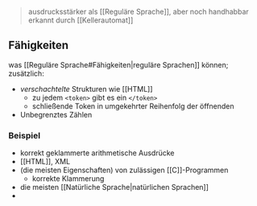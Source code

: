> ausdrucksstärker als [[Reguläre Sprache]], aber noch handhabbar
> erkannt durch [[Kellerautomat]]



## Fähigkeiten
was [[Reguläre Sprache#Fähigkeiten|reguläre Sprachen]] können; zusätzlich:
- _verschachtelte_ Strukturen wie [[HTML]]
	- zu jedem `<token>` gibt es ein `</token>`
	- schließende Token in umgekehrter Reihenfolg der öffnenden
- Unbegrenztes Zählen

### Beispiel
- korrekt geklammerte arithmetische Ausdrücke
- [[HTML]], XML
- (die meisten Eigenschaften) von zulässigen [[C]]-Programmen
	- korrekte Klammerung
- die meisten [[Natürliche Sprache|natürlichen Sprachen]]
- 